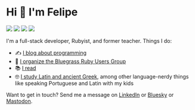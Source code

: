 # Hi 👋 I'm Felipe

<a href="https://fpsvogel.com" alt="Felipe's blog" rel="me"><img src="https://img.shields.io/badge/✏️%20My%20Blog-555?style=flat" /></a>
<a href="https://ruby.social/@fpsvogel" alt="Felipe on Mastodon" rel="me"><img src="https://img.shields.io/badge/Mastodon-615ef8?style=flat&logo=mastodon&logoColor=white" /></a>
<a href="https://fpsvogel.bsky.social" alt="Felipe on Bluesky" rel="me"><img src="https://img.shields.io/badge/Bluesky-0085ff?style=flat&logo=bluesky&logoColor=white" /></a>
<a href="https://www.linkedin.com/in/fpsvogel" alt="Felipe on LinkedIn" rel="me"><img src="https://img.shields.io/badge/LinkedIn-blue?style=flat&logo=linkedin" /></a>

I'm a full-stack developer, Rubyist, and former teacher. Things I do:

- ✍️ [I blog about programming](https://fpsvogel.com/posts)
- 🐎 [I organize the Bluegrass Ruby Users Group](https://bluegrassruby.club/)
- 📚 [I read](https://fpsvogel.com/reading)
- 🤓 [I study Latin and ancient Greek](https://github.com/fpsvogel/learn-latin-and-greek), among other language-nerdy things like speaking Portuguese and Latin with my kids

<!-- - 🎄 [I'm doing Advent of Code in Ruby](https://github.com/fpsvogel/advent-of-code-ruby). You can follow my TILs on [Mastodon](https://ruby.social/@fpsvogel) or [Bluesky](https://fpsvogel.bsky.social). -->
<!-- - 🤗 [I volunteer as a mentor](https://exercism.org/profiles/fpsvogel/testimonials) on Exercism's Ruby track. -->

Want to get in touch? Send me a message on [LinkedIn](https://www.linkedin.com/in/fpsvogel) or [Bluesky](https://fpsvogel.bsky.social) or [Mastodon](https://ruby.social/@fpsvogel).
